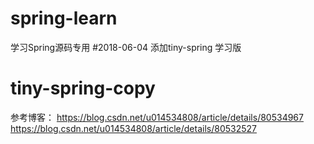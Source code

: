 # spring-learn
学习Spring源码专用
#2018-06-04 
添加tiny-spring 学习版
# tiny-spring-copy
参考博客：
https://blog.csdn.net/u014534808/article/details/80534967
https://blog.csdn.net/u014534808/article/details/80532527

